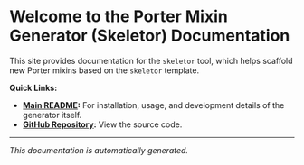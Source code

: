 # Welcome to the Porter Mixin Generator (Skeletor) Documentation

This site provides documentation for the `skeletor` tool, which helps scaffold new Porter mixins based on the `skeletor` template.

**Quick Links:**

*   **[Main README](../README.md):** For installation, usage, and development details of the generator itself.
*   **[GitHub Repository](https://github.com/getporter/skeletor/):** View the source code.

---

*This documentation is automatically generated.*
